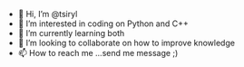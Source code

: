 - 👋 Hi, I’m @tsiryl
- 👀 I’m interested in coding on Python and C++
- 🌱 I’m currently learning both
- 💞️ I’m looking to collaborate on how to improve knowledge 
- 📫 How to reach me ...send me message ;)

<!---
tsiryl/tsiryl is a ✨ special ✨ repository because its `README.md` (this file) appears on your GitHub profile.
You can click the Preview link to take a look at your changes.
--->
